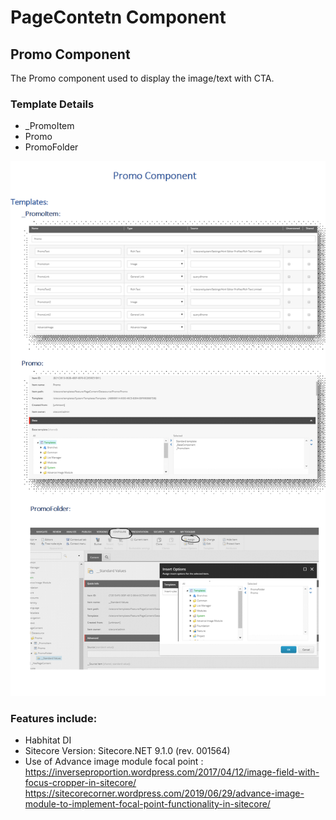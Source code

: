 
# PageContetn Component

## Promo Component
The Promo  component used to display the image/text with CTA.

### Template Details

- _PromoItem
- Promo
- PromoFolder
<img src="https://github.com/AmitKumar-AK/CT.SC/blob/master/src/Feature/PageContent/code/Promo_Component_Templates.png" data-canonical-src="https://github.com/AmitKumar-AK/CT.SC/blob/master/src/Feature/PageContent/code/Promo_Component_Templates.png" style="max-width:100%;">



### Features include:

* Habhitat DI
* Sitecore Version: Sitecore.NET 9.1.0 (rev. 001564)
* Use of Advance image module focal point : 
  https://inverseproportion.wordpress.com/2017/04/12/image-field-with-focus-cropper-in-sitecore/
  https://sitecorecorner.wordpress.com/2019/06/29/advance-image-module-to-implement-focal-point-functionality-in-sitecore/
